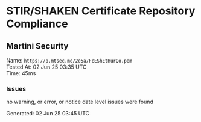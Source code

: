 # STIR/SHAKEN Certificate Repository Compliance

## Martini Security

Name: `https://p.mtsec.me/2e5a/FcEShEtHurQo.pem`\
Tested At: 02 Jun 25 03:35 UTC\
Time: 45ms

### Issues

no warning, or error, or notice date level issues were found

Generated: 02 Jun 25 03:45 UTC